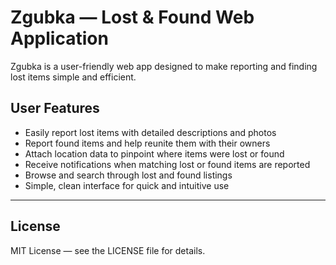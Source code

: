 # Zgubka — Lost & Found Web Application

Zgubka is a user-friendly web app designed to make reporting and finding lost items simple and efficient.

## User Features

- Easily report lost items with detailed descriptions and photos  
- Report found items and help reunite them with their owners  
- Attach location data to pinpoint where items were lost or found  
- Receive notifications when matching lost or found items are reported  
- Browse and search through lost and found listings  
- Simple, clean interface for quick and intuitive use  

---

## License

MIT License — see the LICENSE file for details.
